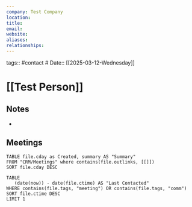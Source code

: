 ```yaml
---
company: Test Company
location: 
title: 
email: 
website: 
aliases: 
relationships:
---
```


tags:: #contact # 
Date:: [[2025-03-12-Wednesday]]

# [[Test Person]]
## Notes
- 

## Meetings
```dataview
TABLE file.cday as Created, summary AS "Summary"
FROM "CRM/Meetings" where contains(file.outlinks, [[]])
SORT file.cday DESC
```
```dataview
TABLE 
   (date(now)) - date(file.ctime) AS "Last Contacted"
WHERE contains(file.tags, "meeting") OR contains(file.tags, "comm")
SORT file.ctime DESC
LIMIT 1
```